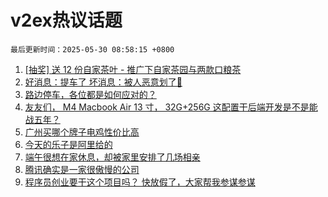 # v2ex热议话题

`最后更新时间：2025-05-30 08:58:15 +0800`

1. [[抽奖] 送 12 份自家茶叶 - 推广下自家茶园与两款口粮茶](https://www.v2ex.com/t/1135227)
1. [好消息：提车了 坏消息：被人恶意划了🤬](https://www.v2ex.com/t/1135205)
1. [路边停车，各位都是如何应对的？](https://www.v2ex.com/t/1135063)
1. [友友们， M4 Macbook Air 13 寸， 32G+256G 这配置干后端开发是不是能战五年？](https://www.v2ex.com/t/1135050)
1. [广州买哪个牌子电鸡性价比高](https://www.v2ex.com/t/1135100)
1. [今天的乐子是阿里给的](https://www.v2ex.com/t/1135099)
1. [端午很想在家休息，却被家里安排了几场相亲](https://www.v2ex.com/t/1135096)
1. [腾讯确实是一家很傲慢的公司](https://www.v2ex.com/t/1135198)
1. [程序员创业要干这个项目吗？ 快放假了，大家帮我参谋参谋](https://www.v2ex.com/t/1135049)

